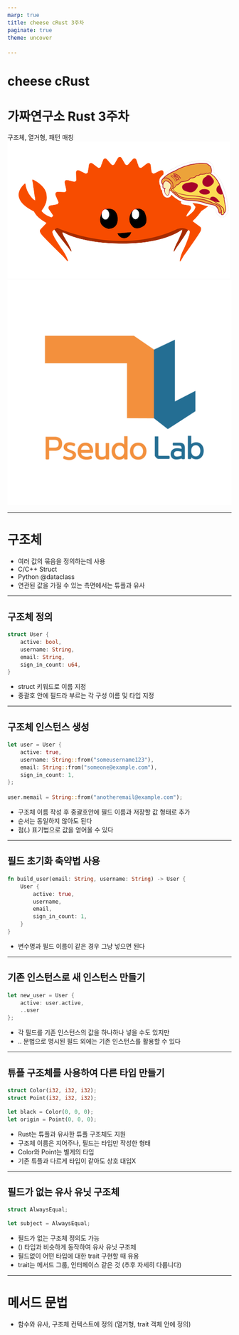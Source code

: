 ```yaml
---
marp: true
title: cheese cRust 3주차
paginate: true
theme: uncover

---
```

<style>
{
    font-size: 30px
}
</style>

# **cheese cRust** 
# 가짜연구소 Rust 3주차
구조체, 열거형, 패턴 매칭
![height:300px](../images/study_logo.png) ![height:300px](../images/pseudo_lab_logo.jpg)

---

# 구조체
- 여러 값의 묶음을 정의하는데 사용
- C/C++ Struct
- Python @dataclass
- 연관된 값을 가질 수 있는 측면에서는 튜플과 유사

---

## 구조체 정의


```rust
struct User {
    active: bool,
    username: String,
    email: String,
    sign_in_count: u64,
}
```

- struct 키워드로 이름 지정
- 중괄호 안에 필드라 부르는 각 구성 이름 및 타입 지정

---

## 구조체 인스턴스 생성

```rust
let user = User {
    active: true,
    username: String::from("someusername123"),
    email: String::from("someone@example.com"),
    sign_in_count: 1,
};

user.memail = String::from("anotheremail@example.com");
```

- 구조체 이름 작성 후 중괄호안에 필드 이름과 저장할 값 형태로 추가
- 순서는 동일하지 않아도 된다
- 점(.) 표기법으로 값을 얻어올 수 있다

---

## 필드 초기화 축약법 사용

```rust
fn build_user(email: String, username: String) -> User {
    User {
        active: true,
        username,
        email,
        sign_in_count: 1,
    }
}
```

- 변수명과 필드 이름이 같은 경우 그냥 넣으면 된다

---

## 기존 인스턴스로 새 인스턴스 만들기

```rust
let new_user = User {
    active: user.active,
    ..user
};
```

- 각 필드를 기존 인스턴스의 값을 하나하나 넣을 수도 있지만
- .. 문법으로 명시된 필드 외에는 기존 인스턴스를 활용할 수 있다

---

## 튜플 구조체를 사용하여 다른 타입 만들기

```rust
struct Color(i32, i32, i32);
struct Point(i32, i32, i32);
```

```rust
let black = Color(0, 0, 0);
let origin = Point(0, 0, 0);
```

- Rust는 튜플과 유사한 튜플 구조체도 지원
- 구조체 이름은 지어주나, 필드는 타입만 작성한 형태
- Color와 Point는 별게의 타입
- 기존 튜플과 다르게 타입이 같아도 상호 대입X

---

## 필드가 없는 유사 유닛 구조체

```rust
struct AlwaysEqual;
```

```rust
let subject = AlwaysEqual;
```

- 필드가 없는 구조체 정의도 가능
- () 타입과 비슷하게 동작하여 유사 유닛 구조체
- 필드없이 어떤 타입에 대한 trait 구현할 때 유용
- trait는 메서드 그룹, 인터페이스 같은 것 (추후 자세히 다룹니다)

---

# 메서드 문법

- 함수와 유사, 구조체 컨텍스트에 정의 
(열거형, trait 객체 안에 정의)

